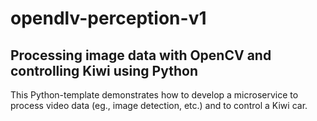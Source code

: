 # opendlv-perception-v1

## Processing image data with OpenCV and controlling Kiwi using Python

This Python-template demonstrates how to develop a microservice to process
video data (eg., image detection, etc.) and to control a Kiwi car.
